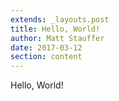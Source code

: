 ```yaml
---
extends: _layouts.post
title: Hello, World!
author: Matt Stauffer
date: 2017-03-12
section: content
---
```


Hello, World!

